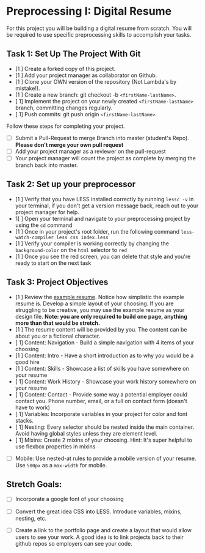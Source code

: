 # Preprocessing I: Digital Resume

For this project you will be building a digital resume from scratch. You will be required to use specific preprocessing skills to accomplish your tasks.  

## Task 1: Set Up The Project With Git

- [1 ] Create a forked copy of this project.
- [1 ] Add your project manager as collaborator on Github.
- [1 ] Clone your OWN version of the repository (Not Lambda's by mistake!).
- [1 ] Create a new branch: git checkout -b `<firstName-lastName>`.
- [ 1] Implement the project on your newly created `<firstName-lastName>` branch, committing changes regularly.
- [ 1] Push commits: git push origin `<firstName-lastName>`.
 
Follow these steps for completing your project.

- [ ] Submit a Pull-Request to merge <firstName-lastName> Branch into master (student's  Repo). **Please don't merge your own pull request**
- [ ] Add your project manager as a reviewer on the pull-request
- [ ] Your project manager will count the project as complete by merging the branch back into master.

## Task 2: Set up your preprocessor
* [1 ] Verify that you have LESS installed correctly by running `lessc -v` in your terminal, if you don't get a version message back, reach out to your project manager for help.
* 1[ ] Open your terminal and navigate to your preprocessing project by using the `cd` command
* [1 ] Once in your project's root folder, run the following command `less-watch-compiler less css index.less`
* [1 ] Verify your compiler is working correctly by changing the `background-color` on the `html` selector to `red`
* [1 ] Once you see the red screen, you can delete that style and you're ready to start on the next task

## Task 3: Project Objectives

* [1 ] Review the [example resume](resume-example.png).  Notice how simplistic the example resume is.  Develop a simple layout of your choosing. If you are struggling to be creative, you may use the example resume as your design file. 
**Note: you are only required to build one page, anything more than that would be stretch.**
* [1 ] The resume content will be provided by you. The content can be about you or a fictional character.  
* [ 1] Content: Navigation - Build a simple navigation with 4 items of your choosing
* [1 ] Content: Intro - Have a short introduction as to why you would be a good hire
* [1 ] Content: Skills - Showcase a list of skills you have somewhere on your resume
* [ 1] Content: Work History - Showcase your work history somewhere on your resume
* [ 1] Content: Contact - Provide some way a potential employer could contact you.  Phone number, email, or a full on contact form (doesn't have to work)
* [ 1] Variables: Incorporate variables in your project for color and font stacks.  
* [ 1] Nesting: Every selector should be nested inside the main container.  Avoid having global styles unless they are element level.
* [ 1] Mixins: Create 2 mixins of your choosing. Hint: It's super helpful to use flexbox properties in mixins
* [ ] Mobile: Use nested-at rules to provide a mobile version of your resume.  Use `500px` as a `max-width` for mobile. 

## Stretch Goals: 
* [ ] Incorporate a google font of your choosing
* [ ] Convert the great idea CSS into LESS.  Introduce variables, mixins, nesting, etc. 
* [ ] Create a link to the portfolio page and create a layout that would allow users to see your work.  A good idea is to link projects back to their github repos so employers can see your code.



